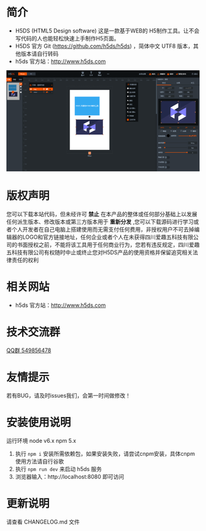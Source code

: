 # **简介**

- H5DS (HTML5 Design software) 这是一款基于WEB的 H5制作工具。让不会写代码的人也能轻松快速上手制作H5页面。
- H5DS 官方 Git (https://github.com/h5ds/h5ds) ，简体中文 UTF8 版本，其他版本请自行转码
- h5ds 官方站：http://www.h5ds.com

![img](doc/images/demo.png)

# **版权声明**

您可以下载本站代码，但未经许可 **禁止** 在本产品的整体或任何部分基础上以发展任何派生版本、修改版本或第三方版本用于 **重新分发** ,您可以下载源码进行学习或者个人开发者在自己电脑上搭建使用而无需支付任何费用，非授权用户不可去掉编辑器的LOGO和官方链接地址，任何企业或者个人在未获得四川爱趣五科技有限公司的书面授权之前，不能将该工具用于任何商业行为，您若有违反规定，四川爱趣五科技有限公司有权随时中止或终止您对H5DS产品的使用资格并保留追究相关法律责任的权利

# **相关网站**

- h5ds 官方站：http://www.h5ds.com

# **技术交流群**

[QQ群 549856478](https://jq.qq.com/?_wv=1027&k=5I0kPBX)

# **友情提示**

若有BUG，请及时issues我们，会第一时间做修改！

# **安装使用说明**

运行环境 node v6.x npm 5.x

1. 执行 `npm i` 安装所需依赖包，如果安装失败，请尝试cnpm安装，具体cnpm使用方法请自行谷歌
2. 执行 `npm run dev` 来启动 h5ds 服务
3. 浏览器输入：http://localhost:8080 即可访问

# **更新说明**

请查看 CHANGELOG.md 文件
